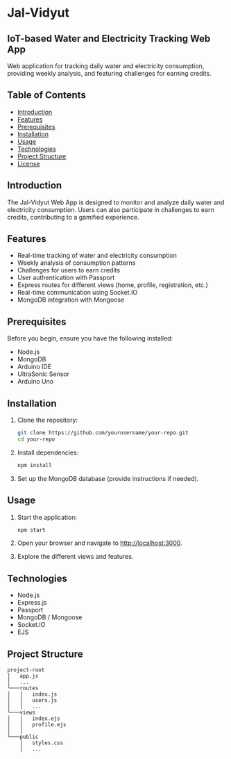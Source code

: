 # Jal-Vidyut

## IoT-based Water and Electricity Tracking Web App

Web application for tracking daily water and electricity consumption, providing weekly analysis, and featuring challenges for earning credits.

## Table of Contents

- [Introduction](#introduction)
- [Features](#features)
- [Prerequisites](#prerequisites)
- [Installation](#installation)
- [Usage](#usage)
- [Technologies](#technologies)
- [Project Structure](#project-structure)
- [License](#license)

## Introduction

The Jal-Vidyut Web App is designed to monitor and analyze daily water and electricity consumption. Users can also participate in challenges to earn credits, contributing to a gamified experience.

## Features

- Real-time tracking of water and electricity consumption
- Weekly analysis of consumption patterns
- Challenges for users to earn credits
- User authentication with Passport
- Express routes for different views (home, profile, registration, etc.)
- Real-time communication using Socket.IO
- MongoDB integration with Mongoose

## Prerequisites

Before you begin, ensure you have the following installed:

- Node.js
- MongoDB
- Arduino IDE
- UltraSonic Sensor
- Arduino Uno

## Installation

1. Clone the repository:

   ```bash
   git clone https://github.com/yourusername/your-repo.git
   cd your-repo
   ```

2. Install dependencies:

   ```bash
   npm install
   ```

3. Set up the MongoDB database (provide instructions if needed).

## Usage

1. Start the application:

   ```bash
   npm start
   ```

2. Open your browser and navigate to [http://localhost:3000](http://localhost:3000).

3. Explore the different views and features.

## Technologies

- Node.js
- Express.js
- Passport
- MongoDB / Mongoose
- Socket.IO
- EJS 

## Project Structure

```plaintext
project-root
│   app.js
│   ...
└───routes
│   │   index.js
│   │   users.js
│   │   ...
└───views
│   │   index.ejs
│   │   profile.ejs
│   │   
└───public
    │   styles.css
    │   ...
```
